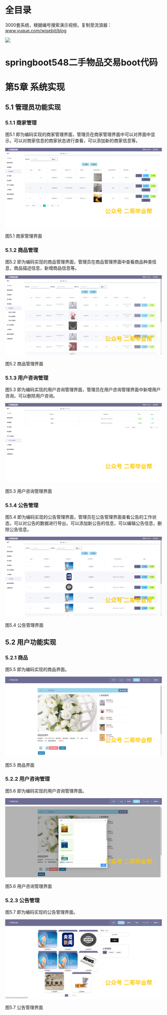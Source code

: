 # 全目录

3000套系统，根据编号搜索演示视频，复制至流浪器：www.yuque.com/wisebit/blog


![](https://bitwise.oss-cn-heyuan.aliyuncs.com/2024/11/06/qq_wechat.png)

# springboot548二手物品交易boot代码

# 第5章 系统实现

## 5.1 管理员功能实现
### 5.1.1 商家管理
图5.1 即为编码实现的商家管理界面，管理员在商家管理界面中可以对界面中显示，可以对商家信息的商家状态进行查看，可以添加新的商家信息等。

![](/md/blog.016.png)

图5.1 商家管理界面
### 5.1.2 商品管理
图5.2 即为编码实现的商品管理界面，管理员在商品管理界面中查看商品种类信息，商品描述信息，新增商品信息等。

![](/md/blog.017.png)

图5.2 商品管理界面
### 5.1.3 用户咨询管理
图5.3 即为编码实现的用户咨询管理界面，管理员在用户咨询管理界面中新增用户咨询，可以删除用户咨询。

![](/md/blog.018.png)

图5.3 用户咨询管理界面
### 5.1.4 公告管理
图5.4 即为编码实现的公告管理界面，管理员在公告管理界面查看公告的工作状态，可以对公告的数据进行导出，可以添加新公告的信息，可以编辑公告信息，删除公告信息。

![](/md/blog.019.png)

图5.4 公告管理界面
## 5.2 用户功能实现
### 5.2.1 商品
图5.5 即为编码实现的商品界面。

![](/md/blog.020.png)

图5.5 商品界面
### 5.2.2 用户咨询管理
图5.6 即为编码实现的用户咨询管理界面。

![](/md/blog.021.png)

图5.6 用户咨询管理界面
### 5.2.3 公告管理
图5.7 即为编码实现的公告管理界面。

![](/md/blog.022.png)

图5.7 公告管理界面







